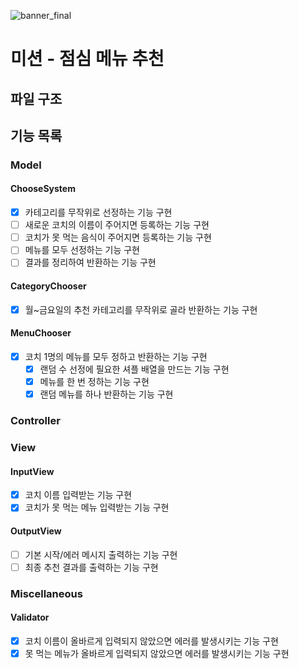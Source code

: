 ![banner_final](https://user-images.githubusercontent.com/87642422/208154435-c89807e8-6413-4241-b87b-47e32474f522.png)

# 미션 - 점심 메뉴 추천

## 파일 구조

## 기능 목록

### Model

#### ChooseSystem

- [x] 카테고리를 무작위로 선정하는 기능 구현
- [ ] 새로운 코치의 이름이 주어지면 등록하는 기능 구현
- [ ] 코치가 못 먹는 음식이 주어지면 등록하는 기능 구현
- [ ] 메뉴를 모두 선정하는 기능 구현
- [ ] 결과를 정리하여 반환하는 기능 구현

#### CategoryChooser

- [x] 월~금요일의 추천 카테고리를 무작위로 골라 반환하는 기능 구현

#### MenuChooser

- [x] 코치 1명의 메뉴를 모두 정하고 반환하는 기능 구현
  - [x] 랜덤 수 선정에 필요한 셔플 배열을 만드는 기능 구현
  - [x] 메뉴를 한 번 정하는 기능 구현
  - [x] 랜덤 메뉴를 하나 반환하는 기능 구현

### Controller

### View

#### InputView

- [x] 코치 이름 입력받는 기능 구현
- [x] 코치가 못 먹는 메뉴 입력받는 기능 구현

#### OutputView

- [ ] 기본 시작/에러 메시지 출력하는 기능 구현
- [ ] 최종 추천 결과를 출력하는 기능 구현

### Miscellaneous

#### Validator

- [x] 코치 이름이 올바르게 입력되지 않았으면 에러를 발생시키는 기능 구현
- [x] 못 먹는 메뉴가 올바르게 입력되지 않았으면 에러를 발생시키는 기능 구현
